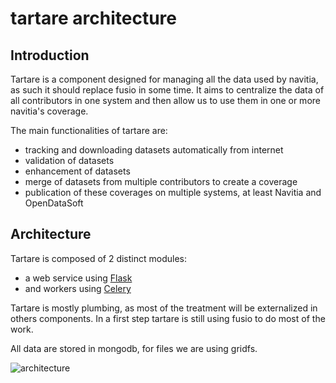 # tartare architecture

## Introduction
Tartare is a component designed for managing all the data used by navitia, as such it should replace fusio in some time.
It aims to centralize the data of all contributors in one system and then allow us to use them in one or more navitia's coverage.

The main functionalities of tartare are:
 - tracking and downloading datasets automatically from internet
 - validation of datasets
 - enhancement of datasets
 - merge of datasets from multiple contributors to create a coverage
 - publication of these coverages on multiple systems, at least Navitia and OpenDataSoft



## Architecture
Tartare is composed of 2 distinct modules:
* a web service using [Flask](http://flask.pocoo.org/)
* and workers using [Celery](http://www.celeryproject.org/)

Tartare is mostly plumbing, as most of the treatment will be externalized in others components. In a first step
tartare is still using fusio to do most of the work.

All data are stored in mongodb, for files we are using gridfs.

![architecture](archi.png)

